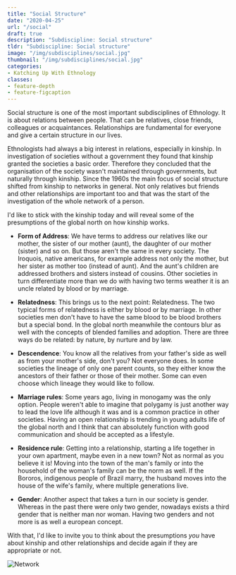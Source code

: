 ```yaml
---
title: "Social Structure"
date: "2020-04-25"
url: "/social"
draft: true
description: "Subdiscipline: Social structure"
tldr: "Subdiscipline: Social structure"
image: "/img/subdisciplines/social.jpg"
thumbnail: "/img/subdisciplines/social.jpg"
categories:
- Katching Up With Ethnology
classes: 
- feature-depth
- feature-figcaption
---
```

Social structure is one of the most important subdisciplines of Ethnology. It is about relations between people. That can be relatives, close friends, colleagues or acquaintances. Relationships are fundamental for everyone and give a certain structure in our lives. 

<!--more-->

Ethnologists had always a big interest in relations, especially in kinship. In investigation of societies without a government they found that kinship granted the societies a basic order. Therefore they concluded that the organisation of the society wasn't maintained through governments, but naturally through kinship. Since the 1960s the main focus of social structure shifted from kinship to networks in general. Not only relatives but friends and other relationships are important too and that was the start of the investigation of the whole network of a person.

I'd like to stick with the kinship today and will reveal some of the presumptions of the global north on how kinship works.

- **Form of Address**: 
We have terms to address our relatives like our mother, the sister of our mother (aunt), the daughter of our mother (sister) and so on. But those aren't the same in every society. The Iroquois, native americans, for example address not only the mother, but her sister as mother too (instead of aunt). And the aunt's children are addressed brothers and sisters instead of cousins. Other societies in turn differentiate more than we do with having two terms weather it is an uncle related by blood or by marriage.

- **Relatedness**:
This brings us to the next point: Relatedness. The two typical forms of relatedness is either by blood or by marriage. In other societies men don't have to have the same blood to be blood brothers but a special bond. In the global north meanwhile the contours blur as well with the concepts of blended families and adoption. There are three ways do be related: by nature, by nurture and by law.

- **Descendence**:
You know all the relatives from your father's side as well as from your mother's side, don't you? Not everyone does. In some societies the lineage of only one parent counts, so they either know the ancestors of their father or those of their mother. Some can even choose which lineage they would like to follow.

- **Marriage rules**:
Some years ago, living in monogamy was the only option. People weren't able to imagine that polygamy is just another way to lead the love life although it was and is a common practice in other societies. Having an open relationship is trending in young adults life of the global north and I think that can absolutely function with good communication and should be accepted as a lifestyle.

- **Residence rule**:
Getting into a relationship, starting a life together in your own apartment, maybe even in a new town? Not as normal as you believe it is! Moving into the town of the man's family or into the household of the woman's family can be the norm as well. If the Bororos, indigenous people of Brazil marry, the husband moves into the house of the wife's family, where multiple generations live. 

- **Gender**:
Another aspect that takes a turn in our society is gender. Whereas in the past there were only two gender, nowadays exists a third gender that is neither man nor woman. Having two genders and not more is as well a european concept.

With that, I'd like to invite you to think about the presumptions _you_ have about kinship and other relationships and decide again if they are appropriate or not.

![Network](/img/subdisciplines/network.png)



